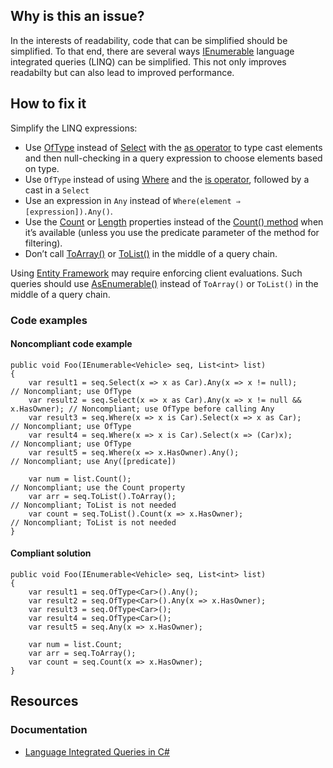 ## Why is this an issue?

In the interests of readability, code that can be simplified should be simplified. To that end, there are several ways [IEnumerable](https://learn.microsoft.com/en-us/dotnet/api/system.collections.generic.ienumerable-1) language integrated queries (LINQ) can be
simplified. This not only improves readabilty but can also lead to improved performance.

## How to fix it

Simplify the LINQ expressions:

- Use [OfType](https://learn.microsoft.com/en-us/dotnet/api/system.linq.enumerable.oftype) instead of [Select](https://learn.microsoft.com/en-us/dotnet/api/system.linq.enumerable.select) with the [as operator](https://learn.microsoft.com/en-us/dotnet/csharp/language-reference/operators/type-testing-and-cast#as-operator) to type cast
  elements and then null-checking in a query expression to choose elements based on type.
- Use `OfType` instead of using [Where](https://learn.microsoft.com/en-us/dotnet/api/system.linq.enumerable.where) and the
  [is operator](https://learn.microsoft.com/en-us/dotnet/csharp/language-reference/operators/type-testing-and-cast#is-operator), followed
  by a cast in a `Select`
- Use an expression in `Any` instead of `Where(element ⇒ [expression]).Any()`.
- Use the [Count](https://learn.microsoft.com/en-us/dotnet/api/system.collections.generic.list-1.count) or [Length](https://learn.microsoft.com/en-us/dotnet/api/system.array.length) properties instead of the [Count() method](https://learn.microsoft.com/en-us/dotnet/api/system.linq.enumerable.count) when it’s available (unless you use the
  predicate parameter of the method for filtering).
- Don’t call [ToArray()](https://learn.microsoft.com/en-us/dotnet/api/system.linq.enumerable.toarray) or [ToList()](https://learn.microsoft.com/en-us/dotnet/api/system.linq.enumerable.tolist) in the middle of a query chain.

Using [Entity Framework](https://learn.microsoft.com/en-us/ef/) may require enforcing client evaluations. Such queries should use [AsEnumerable()](https://learn.microsoft.com/en-us/dotnet/api/system.linq.enumerable.asenumerable) instead of `ToArray()` or
`ToList()` in the middle of a query chain.

### Code examples

#### Noncompliant code example

    public void Foo(IEnumerable<Vehicle> seq, List<int> list)
    {
        var result1 = seq.Select(x => x as Car).Any(x => x != null);               // Noncompliant; use OfType
        var result2 = seq.Select(x => x as Car).Any(x => x != null && x.HasOwner); // Noncompliant; use OfType before calling Any
        var result3 = seq.Where(x => x is Car).Select(x => x as Car);              // Noncompliant; use OfType
        var result4 = seq.Where(x => x is Car).Select(x => (Car)x);                // Noncompliant; use OfType
        var result5 = seq.Where(x => x.HasOwner).Any();                            // Noncompliant; use Any([predicate])
    
        var num = list.Count();                                                    // Noncompliant; use the Count property
        var arr = seq.ToList().ToArray();                                          // Noncompliant; ToList is not needed
        var count = seq.ToList().Count(x => x.HasOwner);                           // Noncompliant; ToList is not needed
    }

#### Compliant solution

    public void Foo(IEnumerable<Vehicle> seq, List<int> list)
    {
        var result1 = seq.OfType<Car>().Any();
        var result2 = seq.OfType<Car>().Any(x => x.HasOwner);
        var result3 = seq.OfType<Car>();
        var result4 = seq.OfType<Car>();
        var result5 = seq.Any(x => x.HasOwner);
    
        var num = list.Count;
        var arr = seq.ToArray();
        var count = seq.Count(x => x.HasOwner);
    }

## Resources

### Documentation

- [Language Integrated Queries in C#](https://learn.microsoft.com/en-us/dotnet/csharp/linq)